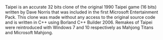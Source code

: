 Taipei is an accurate 32 bits clone of the original 1990 Taipei game (16 bits) written by Dave Norris that was included in the first Microsoft Entertainment Pack.
This clone was made without any access to the original source code and is written in C++ using Borland C++ Builder 2006.
Remakes of Taipei were reintroduced with Windows 7 and 10 respectively as Mahjong Titans and Microsoft Mahjong.
